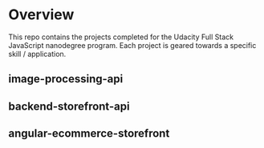 # Overview
 
This repo contains the projects completed for the Udacity Full Stack JavaScript nanodegree program. Each project is geared towards a specific skill / application.

## image-processing-api


## backend-storefront-api


## angular-ecommerce-storefront

